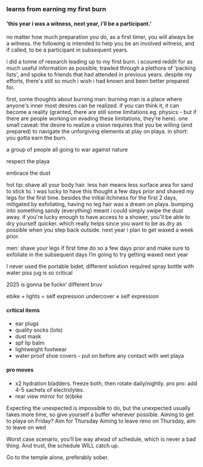 ### learns from earning my first burn  

#### 'this year i was a witness, next year, i'll be a participant.'

no matter how much preparation you do, as a first timer, you will always be a witness. the following is intended to help you be an involved witness, and if called, to be a participant in subsequent years.

i did a tonne of research leading up to my first burn. i scoured reddit for as much useful information as possible, trawled through a plethora of 'packing lists', and spoke to friends that had attended in previous years. despite my efforts, there's still so much i wish i had known and been better prepared for.

first, some thoughts about burning man:
burning man is a place where anyone's inner most desires can be realized. if you can think it, it can become a reality (granted, there are still some limitations eg. physics - but if there are people working on evading these limitations, they're here).
one small caveat: the desire to realize a vision requires that you be willing (and prepared) to navigate the unforgiving elements at play on playa.
in short: you gotta earn the burn.



a group of people all going to war against nature

respect the playa

embrace the dust

hot tip: shave all your body hair. less hair means less surface area for sand to stick to.
i was lucky to have this thought a few days prior and shaved my legs for the first time.
besides the initial itchiness for the first 2 days, mitigated by exfoliating, having no leg hair was a dream on playa.
bumping into something sandy (everything) meant i could simply swipe the dust away.
if you're lucky enough to have access to a shower, you'll be able to dry yourself quicker. which really helps since you want to be as dry as possible when you step back outside.
next year i plan to get waxed a week prior.

men: shave your legs
if first time do so a few days prior and make sure to exfoliate in the subsequent days
I’m going to try getting waxed next year

I never used the portable bidet, different solution required
spray bottle with water
piss jug is so critical

2025 is gonna be fuckn’ different bruv

ebike + lights = self expression
undercover ≠ self expression


#### critical items
- ear plugs
- quality socks (lots)
- dust mask
- spf lip balm
- lightweight footwear
- water proof shoe covers - put on before any contact with wet playa

#### pro moves
- x2 hydration bladders. freeze both, then rotate daily/nightly. pro pro: add 4-5 sachets of electrolytes.
- rear view mirror for (e)bike


Expecting the unexpected is impossible to do, but the unexpected usually takes more time, so give yourself a buffer wherever possible.
Aiming to get to playa on Friday? Aim for Thursday
Aiming to leave reno on Thursday, aim to leave on wed

Worst case scenario, you’ll be way ahead of schedule, which is never a bad thing. And trust, the schedule WILL catch up.

Go to the temple alone, preferably sober.